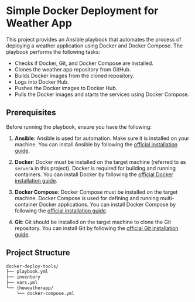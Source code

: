 # Simple Docker Deployment for Weather App

This project provides an Ansible playbook that automates the process of deploying a weather application using Docker and Docker Compose. The playbook performs the following tasks:

- Checks if Docker, Git, and Docker Compose are installed.
- Clones the weather app repository from GitHub.
- Builds Docker images from the cloned repository.
- Logs into Docker Hub.
- Pushes the Docker images to Docker Hub.
- Pulls the Docker images and starts the services using Docker Compose.

## Prerequisites

Before running the playbook, ensure you have the following:

1. **Ansible**: Ansible is used for automation. Make sure it is installed on your machine. You can install Ansible by following the [official installation guide](https://docs.ansible.com/ansible/latest/installation_guide/index.html).

2. **Docker**: Docker must be installed on the target machine (referred to as `serverA` in this project). Docker is required for building and running containers. You can install Docker by following the [official Docker installation guide](https://docs.docker.com/get-docker/).

3. **Docker Compose**: Docker Compose must be installed on the target machine. Docker Compose is used for defining and running multi-container Docker applications. You can install Docker Compose by following the [official installation guide](https://docs.docker.com/compose/install/).

4. **Git**: Git should be installed on the target machine to clone the Git repository. You can install Git by following the [official Git installation guide](https://git-scm.com/book/en/v2/Getting-Started-Installing-Git).

## Project Structure

```bash
docker-deploy-tools/
├── playbook.yml
├── inventory
├── vars.yml
└── theweatherapp/
    └── docker-compose.yml
```
